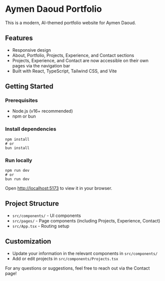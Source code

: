 # Aymen Daoud Portfolio

This is a modern, AI-themed portfolio website for Aymen Daoud.

## Features
- Responsive design
- About, Portfolio, Projects, Experience, and Contact sections
- Projects, Experience, and Contact are now accessible on their own pages via the navigation bar
- Built with React, TypeScript, Tailwind CSS, and Vite

## Getting Started

### Prerequisites
- Node.js (v16+ recommended)
- npm or bun

### Install dependencies
```
npm install
# or
bun install
```

### Run locally
```
npm run dev
# or
bun run dev
```

Open [http://localhost:5173](http://localhost:5173) to view it in your browser.

## Project Structure
- `src/components/` - UI components
- `src/pages/` - Page components (including Projects, Experience, Contact)
- `src/App.tsx` - Routing setup

## Customization
- Update your information in the relevant components in `src/components/`
- Add or edit projects in `src/components/Projects.tsx`

For any questions or suggestions, feel free to reach out via the Contact page!
